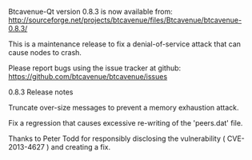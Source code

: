 Btcavenue-Qt version 0.8.3 is now available from:
  http://sourceforge.net/projects/btcavenue/files/Btcavenue/btcavenue-0.8.3/

This is a maintenance release to fix a denial-of-service attack that
can cause nodes to crash.

Please report bugs using the issue tracker at github:
  https://github.com/btcavenue/btcavenue/issues

0.8.3 Release notes

Truncate over-size messages to prevent a memory exhaustion attack.

Fix a regression that causes excessive re-writing of the 'peers.dat' file.


Thanks to Peter Todd for responsibly disclosing the vulnerability
( CVE-2013-4627 ) and creating a fix.
